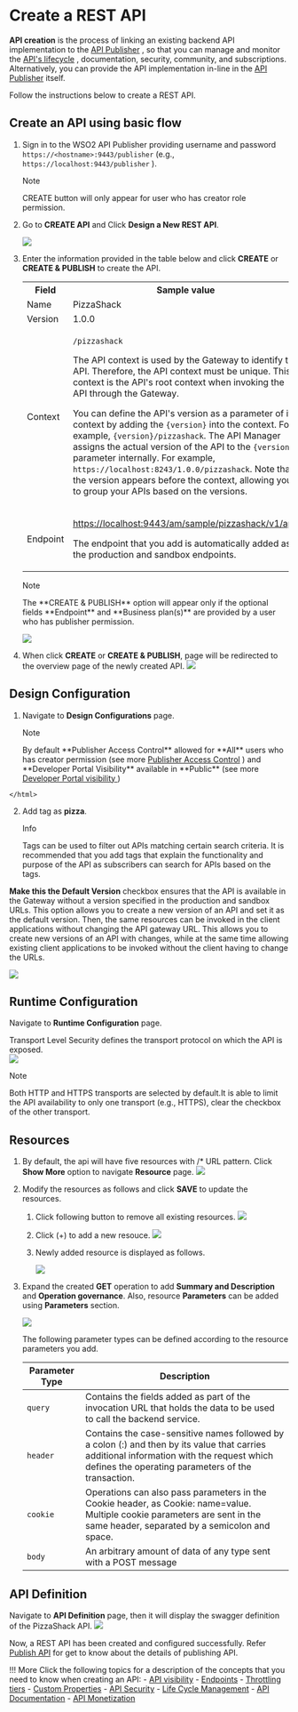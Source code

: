 # Create a REST API

**API creation** is the process of linking an existing backend API implementation to the [API Publisher](/GettingStarted/overview/#api-publisher) , so that you can manage and monitor the [API's lifecycle](/Learn/DesignAPI/LifecycleManagement/api-lifecycle/) , documentation, security, community, and subscriptions. Alternatively, you can provide the API implementation in-line in the [API Publisher](/GettingStarted/overview/#api-publisher) itself.

Follow the instructions below to create a REST API.
## Create an API using basic flow
1. Sign in to the WSO2 API Publisher providing username and password `https://<hostname>:9443/publisher` (e.g., `https://localhost:9443/publisher` ).
    <html><div class="admonition note">
      <p class="admonition-title">Note</p>
      <p>CREATE button will only appear for user who has creator role permission.</p>
      </div>
    </html>

2.  Go to **CREATE API** and Click **Design a New REST API**.

    ![](../../../assets/img/Learn/create-a-rest-api.jpg)

3.  Enter the information provided in the table below and click **CREATE** or **CREATE & PUBLISH** to create the API.

     <table><colgroup> <col/> <col/> <col/> </colgroup><tbody><tr><th colspan="2" >Field</th><th >Sample value</th></tr><tr><td colspan="2" class="confluenceTd">Name</td><td class="confluenceTd">PizzaShack</td></tr><tr><td colspan="2" class="confluenceTd">Version</td><td colspan="1" class="confluenceTd">1.0.0</td></tr><tr><td colspan="2" class="confluenceTd">Context</td><td class="confluenceTd"><div class="content-wrapper"><p><code>/pizzashack</code></p><div><div class="confluence-information-macro-body"><p>The API context is used by the Gateway to identify the API. Therefore, the API context must be unique. This context is the API's root context when invoking the API through the Gateway.</p></div><div class="confluence-information-macro confluence-information-macro-tip"><span class="aui-icon aui-icon-small aui-iconfont-approve confluence-information-macro-icon"></span><div class="confluence-information-macro-body"><p>You can define the API's version as a parameter of its context by adding the <code>{version}</code> into the context. For example, <code>{version}/pizzashack</code>. The API Manager assigns the actual version of the API to the <code>{version}</code> parameter internally. For example, <code>https://localhost:8243/1.0.0/pizzashack</code>. Note that the version appears before the context, allowing you to group your APIs based on the versions.</p></div></div></div></div></td></tr><tr><td colspan="2" class="confluenceTd">Endpoint</td><td colspan="1" class="confluenceTd"><p><a class="external-link" href="http://ws.cdyne.com/phoneverify/phoneverify.asmx" rel="nofollow">https://localhost:9443/am/sample/pizzashack/v1/api/</a></p><p>The endpoint that you add is automatically added as the production and sandbox endpoints.</p></td></tr></tbody></table>
        
     <html>
     <div class="admonition note">
     <p class="admonition-title">Note</p>
     <p>The **CREATE & PUBLISH** option will appear only if the optional fields **Endpoint** and **Business plan(s)** are provided by a user who has publisher permission.</p>
     </div>
     </html>
     
      ![](../../../assets/img/Learn/create-rest-api-form.jpg)

4.  When click **CREATE** or **CREATE & PUBLISH**, page will be redirected to the overview page of the newly created API. [![](../../../assets/img/Learn/overviewpage-rest-api.jpg)](../../../assets/img/Learn/overviewpage-rest-api.jpg)

## Design Configuration
  1. Navigate to **Design Configurations** page.

     <html><div class="admonition note">
      <p class="admonition-title">Note</p>
      <p>By default **Publisher Access Control** allowed for **All** users who has creator permission (see more <a href='../../AdvancedTopics/enable-publisher-access-control-in-api-publisher-portal'>Publisher Access Control</a> ) and **Developer Portal Visibility** available in **Public** (see more <a href='../../AdvancedTopics/control-api-visibility-and-subscription-availability-in-developer-portal/'> 
      Developer Portal visibility </a>
      )</p>
      <p>
      </div>
    </html>

   2. Add tag as **pizza**.
        <html><div class="admonition info">
        <p class="admonition-title">Info</p>
        <p>Tags can be used to filter out APIs matching certain search criteria. It is recommended that you add tags that explain the functionality and purpose of the API as subscribers can search for APIs based on the tags.</p>
        </div>
        </html>

   **Make this the Default Version** checkbox ensures that the API is available in the Gateway without a version specified in the production and sandbox URLs.  This option allows you to create a new version of an API and set it as the default version. Then, the same resources can be invoked in the client applications without changing the API gateway URL. This allows you to create new versions of an API with changes, while at the same time allowing existing client applications to be invoked without the client having to change the URLs.
    
![](../../../assets/img/Learn/design-configuration.jpg)

## Runtime Configuration
  Navigate to **Runtime Configuration** page. 

  Transport Level Security  defines the transport protocol on which the API is exposed.  
   ![](../../../assets/img/Learn/transportLevel-security.jpg)

  <html><div class="admonition note">
     <p class="admonition-title">Note</p>
     <p> Both HTTP and HTTPS transports are selected by default.It is able to limit the API availability to only one transport (e.g., HTTPS), clear the checkbox of the other transport.</p>
     </div>
     </html>

## Resources
1. By default, the api will have five resources with /* URL pattern.
   Click **Show More** option to navigate **Resource** page.
   ![](../../../assets/img/Learn/overview-page-resource-section.jpg)

2. Modify the resources as follows and click **SAVE** to update the resources.
      1. Click following button to remove all existing resources.
      [![](../../../assets/img/Learn/delete-all-existing-resources.jpg)](../../../assets/img/Learn/delete-all-existing-resources.jpg)

      2. Click (+) to add a new resouce.
          [![](../../../assets/img/Learn/add-new-resource.jpg)](../../../assets/img/Learn/add-new-resource.jpg)
      
      3. Newly added resource is displayed as follows.
         
         [![](../../../assets/img/Learn/newly-added-resource.jpg)](../../../assets/img/Learn/newly-added-resource.jpg)

3. Expand the created **GET** operation to add **Summary and Description** and **Operation governance**.
   Also, resource **Parameters** can be added using **Parameters** section.

      [![](../../../assets/img/Learn/adding-params-to-resources.jpg)](../../../assets/img/Learn/adding-params-to-resources.jpg)

    
    The following parameter types can be defined according to the resource parameters you add.

    | Parameter Type                          | Description                                                                                                                                                                                     |
    |-----------------------------------------|-------------------------------------------------------------------------------------------------------------------------------------------------------------------------------------------------|
    | `query`| Contains the fields added as part of the invocation URL that holds the data to be used to call the backend service.                                                                             |
    | `header`| Contains the case-sensitive names followed by a colon (:) and then by its value that carries additional information with the request which defines the operating parameters of the transaction. |
    | `cookie` | Operations can also pass parameters in the Cookie header, as Cookie: name=value. Multiple cookie parameters are sent in the same header, separated by a semicolon and space.                                                                                            |
    | `body`| An arbitrary amount of data of any type sent with a POST message                                                                                                                                |

## API Definition
   Navigate to **API Definition** page, then it will display the swagger definition of the PizzaShack API.
   [![](../../../assets/img/Learn/api-definiton-rest.jpg)](../../../assets/img/Learn/api-definiton-rest.jpg)

Now, a REST API has been created and configured successfully. Refer [Publish API](../../../../Learn/DesignAPI/PublishAPI/publish-an-api/) 
for get to know about the details of publishing API.

!!! More
        Click the following topics for a description of the concepts that you need to know when creating an API:
       -   [API visibility](../../AdvancedTopics/control-api-visibility-and-subscription-availability-in-developer-portal/)
       -   [Endpoints](../../../../Learn/DesignAPI/Endpoints/endpoint-types/)
       -   [Throttling tiers](../../../../Learn/RateLimiting/introducing-throttling-use-cases/)
       -   [Custom Properties](../../../../Learn/DesignAPI/AdvancedTopics/adding-custom-properties-to-apis/)
       -   [API Security](../../../../Learn/APISecurity/Authentication/securing-apis-using-oauth2-access-tokens/)
       -   [Life Cycle Management](../../../../Learn/DesignAPI/LifecycleManagement/api-lifecycle/)
       -   [API Documentation](../../../../Learn/DesignAPI/APIVersioning/create-a-new-api-version/)
       -   [API Monetization](../../../../Learn/APIMonetization/monetizing-an-api/)



